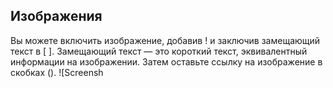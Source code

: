 ## Изображения
Вы можете включить изображение, добавив ! и заключив замещающий текст в [ ]. Замещающий текст — это короткий текст, эквивалентный информации на изображении. Затем оставьте ссылку на изображение в скобках ().
![Screensh

